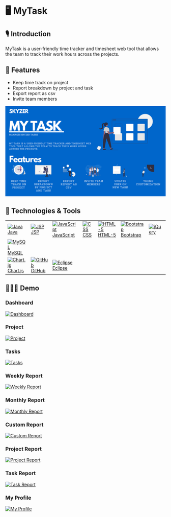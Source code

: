 # 🖥 MyTask

## 🎙 Introduction
MyTask is a user-friendly time tracker and timesheet web tool that allows the team to track their work hours across the projects. 

## 📑 Features 
- Keep time track on project
- Report breakdown by project and task 
- Export report as csv
- Invite team members 

![Introduction](https://github.com/jaysolanki46/MyTask/blob/master/demo/Intro.png)

## 🚀 Technologies & Tools
<table>
    <tbody>
        <tr>
             <td><a href="#"><img alt="Java" title="Java" height="40px" width="50px"
                        src="https://user-images.githubusercontent.com/25057099/117538162-05c05200-b059-11eb-9b36-a04c54e6d60f.png" /> Java
              </a>
            </td>
           <td><a href="#"><img alt="JSP" title="JSP" height="40px" width="50px"
                        src="https://user-images.githubusercontent.com/25057099/117538245-65b6f880-b059-11eb-8222-d5ecaa34017c.png" /> JSP
              </a>
            </td>
            <td><a href="#"><img alt="JavaScript" title="JavaScript" height="40px" width="50px"
                        src="https://user-images.githubusercontent.com/25057099/117538186-1e306c80-b059-11eb-942d-dd149d8ee659.png" /> JavaScript
              </a>
            </td>
            <td><a href="#"><img alt="CSS" title="CSS" height="40px" width="50px"
                        src="https://user-images.githubusercontent.com/25057099/117537940-07d5e100-b058-11eb-8bd0-9be8446f7704.png" /> CSS
              </a>
            </td>
            <td><a href="#"><img alt="HTML-5" title="HTML-5" height="40px" width="50px"
                        src="https://user-images.githubusercontent.com/25057099/117538147-f17c5500-b058-11eb-860a-e608a9cf3bac.png" /> HTML-5
              </a>
            </td>
            <td><a href="#"><img alt="Bootstrap" title="Bootstrap" height="40px" width="50px"
                        src="https://user-images.githubusercontent.com/25057099/117537874-bf1e2800-b057-11eb-9e30-7a8cf54bd458.png" /> Bootstrap
              </a>
            </td>
            <td><a href="#"><img alt="jQuery" title="jQuery" height="40px" width="120px"
                          src="https://user-images.githubusercontent.com/25057099/117538225-4e780b00-b059-11eb-9afb-674c036841b5.png" />
              </a>
            </td>
      </tr>
      <tr>
            <td><a href="#"><img alt="MySQL" title="MySQL" height="40px" width="50px"
                          src="https://user-images.githubusercontent.com/25057099/117538276-926b1000-b059-11eb-99ea-3ba2f94506c6.png" /> MySQL
              </a>
            </td>
      </tr>
      <tr>
          <td><a href="#"><img alt="Chart.js" title="Chart.js" height="40px" width="50px"
                          src="https://user-images.githubusercontent.com/25057099/117569480-fb19c180-b119-11eb-8697-89ecf08e2ca9.png" /> Chart.js
                  </a>
           </td>
            <td><a href="#"><img alt="GitHub" title="GitHub" height="40px" width="50px"
                          src="https://user-images.githubusercontent.com/25057099/117538085-9d717080-b058-11eb-9b90-0ec2e4090520.png" /> GitHub
              </a>
            </td>
          <td><a href="#"><img alt="Eclipse" title="Eclipse" height="40px" width="50px"
                        src="https://user-images.githubusercontent.com/25057099/117537991-3e136080-b058-11eb-9c21-2c7c62442790.png" /> Eclipse
          </a>
        </td>
      </tr>
  </tbody>
</table>

##  👨🏽‍🏫  Demo

### Dashboard

[![Dashboard](https://i9.ytimg.com/vi/I2Q3YjQnQw4/mq2.jpg?sqp=CPSV7ooG&rs=AOn4CLAiwv-wqr9zoasJhHZsIkwas6gAHQ)](https://www.youtube.com/watch?v=I2Q3YjQnQw4&ab_channel=SkyzerTechnologies)

### Project

[![Project](http://i.imgur.com/7YTMFQp.png)](https://www.youtube.com/watch?v=h3fX-DOfDEw&ab_channel=SkyzerTechnologies)

### Tasks

[![Tasks](http://i.imgur.com/7YTMFQp.png)](https://www.youtube.com/watch?v=KVwU4te2xQI&ab_channel=SkyzerTechnologies)

### Weekly Report

[![Weekly Report](http://i.imgur.com/7YTMFQp.png)](https://www.youtube.com/watch?v=hqZoFbPb24I&ab_channel=SkyzerTechnologies)

### Monthly Report

[![Monthly Report](http://i.imgur.com/7YTMFQp.png)](https://www.youtube.com/watch?v=C8HOmHPc3cA&ab_channel=SkyzerTechnologies)

### Custom Report

[![Custom Report](http://i.imgur.com/7YTMFQp.png)](https://www.youtube.com/watch?v=HNQlTxLXkvk&ab_channel=SkyzerTechnologies)

### Project Report

[![Project Report](http://i.imgur.com/7YTMFQp.png)](https://www.youtube.com/watch?v=T-ArvD21Xwk&ab_channel=SkyzerTechnologies)

### Task Report

[![Task Report](http://i.imgur.com/7YTMFQp.png)](https://www.youtube.com/watch?v=ddu5xkZpr6A&ab_channel=SkyzerTechnologies)

### My Profile

[![My Profile](http://i.imgur.com/7YTMFQp.png)](https://www.youtube.com/watch?v=q8R5xk-vwFU&ab_channel=SkyzerTechnologies)
